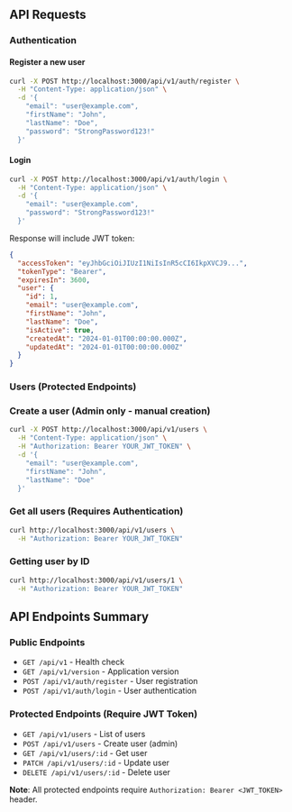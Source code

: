 ## API Requests

### Authentication

#### Register a new user
```bash
curl -X POST http://localhost:3000/api/v1/auth/register \
  -H "Content-Type: application/json" \
  -d '{
    "email": "user@example.com",
    "firstName": "John",
    "lastName": "Doe",
    "password": "StrongPassword123!"
  }'
```

#### Login
```bash
curl -X POST http://localhost:3000/api/v1/auth/login \
  -H "Content-Type: application/json" \
  -d '{
    "email": "user@example.com",
    "password": "StrongPassword123!"
  }'
```

Response will include JWT token:
```json
{
  "accessToken": "eyJhbGciOiJIUzI1NiIsInR5cCI6IkpXVCJ9...",
  "tokenType": "Bearer",
  "expiresIn": 3600,
  "user": {
    "id": 1,
    "email": "user@example.com",
    "firstName": "John",
    "lastName": "Doe",
    "isActive": true,
    "createdAt": "2024-01-01T00:00:00.000Z",
    "updatedAt": "2024-01-01T00:00:00.000Z"
  }
}
```

### Users (Protected Endpoints)

### Create a user (Admin only - manual creation)
```bash
curl -X POST http://localhost:3000/api/v1/users \
  -H "Content-Type: application/json" \
  -H "Authorization: Bearer YOUR_JWT_TOKEN" \
  -d '{
    "email": "user@example.com",
    "firstName": "John",
    "lastName": "Doe"
  }'
```

### Get all users (Requires Authentication)
```bash
curl http://localhost:3000/api/v1/users \
  -H "Authorization: Bearer YOUR_JWT_TOKEN"
```

### Getting user by ID
```bash
curl http://localhost:3000/api/v1/users/1 \
  -H "Authorization: Bearer YOUR_JWT_TOKEN"
```

## API Endpoints Summary

### Public Endpoints
- `GET /api/v1` - Health check
- `GET /api/v1/version` - Application version
- `POST /api/v1/auth/register` - User registration
- `POST /api/v1/auth/login` - User authentication

### Protected Endpoints (Require JWT Token)
- `GET /api/v1/users` - List of users
- `POST /api/v1/users` - Create user (admin)
- `GET /api/v1/users/:id` - Get user
- `PATCH /api/v1/users/:id` - Update user
- `DELETE /api/v1/users/:id` - Delete user

**Note**: All protected endpoints require `Authorization: Bearer <JWT_TOKEN>` header.